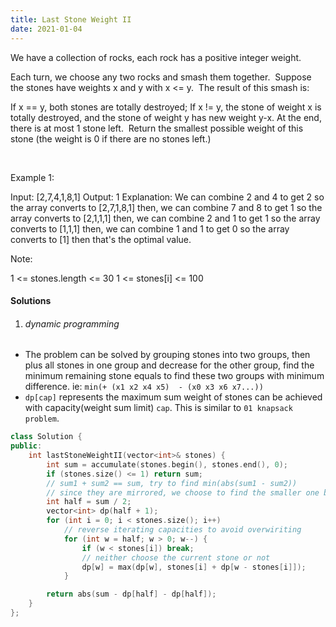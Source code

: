 ```yaml
---
title: Last Stone Weight II
date: 2021-01-04
---
```

We have a collection of rocks, each rock has a positive integer weight.

Each turn, we choose any two rocks and smash them together.  Suppose the stones have weights x and y with x <= y.  The result of this smash is:

If x == y, both stones are totally destroyed;
If x != y, the stone of weight x is totally destroyed, and the stone of weight y has new weight y-x.
At the end, there is at most 1 stone left.  Return the smallest possible weight of this stone (the weight is 0 if there are no stones left.)

 

Example 1:

Input: [2,7,4,1,8,1]
Output: 1
Explanation: 
We can combine 2 and 4 to get 2 so the array converts to [2,7,1,8,1] then,
we can combine 7 and 8 to get 1 so the array converts to [2,1,1,1] then,
we can combine 2 and 1 to get 1 so the array converts to [1,1,1] then,
we can combine 1 and 1 to get 0 so the array converts to [1] then that's the optimal value.
 

Note:

1 <= stones.length <= 30
1 <= stones[i] <= 100

#### Solutions


1. ###### dynamic programming

- The problem can be solved by grouping stones into two groups, then plus all stones in one group and decrease for the other group, find the minimum remaining stone equals to find these two groups with minimum difference. ie: `min(+ (x1 x2 x4 x5)  - (x0 x3 x6 x7...))`
- `dp[cap]` represents the maximum sum weight of stones can be achieved with capacity(weight sum limit) `cap`. This is similar to `01 knapsack problem`.

```cpp
class Solution {
public:
    int lastStoneWeightII(vector<int>& stones) {
        int sum = accumulate(stones.begin(), stones.end(), 0);
        if (stones.size() <= 1) return sum;
        // sum1 + sum2 == sum, try to find min(abs(sum1 - sum2))
        // since they are mirrored, we choose to find the smaller one between sum1 and sum2
        int half = sum / 2;
        vector<int> dp(half + 1);
        for (int i = 0; i < stones.size(); i++)
            // reverse iterating capacities to avoid overwiriting
            for (int w = half; w > 0; w--) {
                if (w < stones[i]) break;
                // neither choose the current stone or not
                dp[w] = max(dp[w], stones[i] + dp[w - stones[i]]);
            }

        return abs(sum - dp[half] - dp[half]);
    }
};
```
